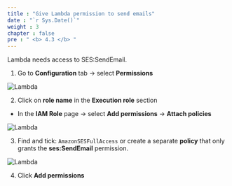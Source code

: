 ```yaml
---
title : "Give Lambda permission to send emails"
date : "`r Sys.Date()`"
weight : 3
chapter : false
pre : " <b> 4.3 </b> "
---
```


Lambda needs access to SES:SendEmail.

1. Go to **Configuration** tab → select **Permissions**

![Lambda](/images/4.lambda/006.lambda.png)

2. Click on **role name** in the **Execution role** section
- In the **IAM Role** page → select **Add permissions** → **Attach policies**

![Lambda](/images/4.lambda/008.lambda.png)

3. Find and tick:
```AmazonSESFullAccess``` or create a separate **policy** that only grants the **ses:SendEmail** permission.

![Lambda](/images/4.lambda/007.lambda.png)

4. Click **Add permissions**